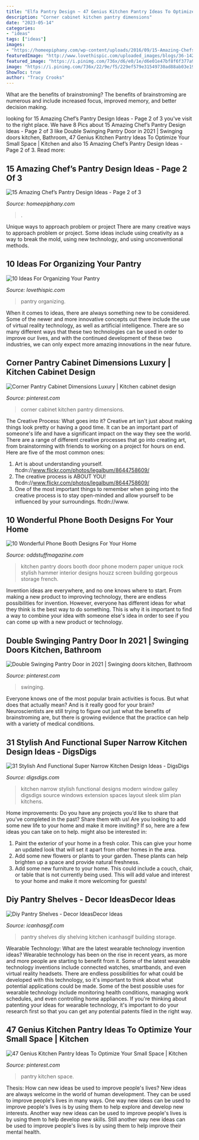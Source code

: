 ```yaml
---
title: "Elfa Pantry Design ~ 47 Genius Kitchen Pantry Ideas To Optimize Your Small Space"
description: "Corner cabinet kitchen pantry dimensions"
date: "2023-05-14"
categories:
- "ideas"
tags: ["ideas"]
images:
- "https://homeepiphany.com/wp-content/uploads/2016/09/15-Amazing-Chefs-Pantry-Design-Ideas-10.jpg"
featuredImage: "http://www.lovethispic.com/uploaded_images/blogs/36-1421961947-9-5.jpg"
featured_image: "https://i.pinimg.com/736x/d6/e0/1e/d6e01e47bf8f6f377a9747421172834d.jpg"
image: "https://i.pinimg.com/736x/22/9e/f5/229ef579e31549730ad88ab03e195ed1.jpg"
ShowToc: true
author: "Tracy Crooks"
---
```



What are the benefits of brainstroming?
The benefits of brainstroming are numerous and include increased focus, improved memory, and better decision making.

	

		
looking for 15 Amazing Chef’s Pantry Design Ideas - Page 2 of 3 you've visit to the right place. We have 8 Pics about 15 Amazing Chef’s Pantry Design Ideas - Page 2 of 3 like Double Swinging Pantry Door in 2021 | Swinging doors kitchen, Bathroom, 47 Genius Kitchen Pantry Ideas To Optimize Your Small Space | Kitchen and also 15 Amazing Chef’s Pantry Design Ideas - Page 2 of 3. Read more:
		
    
## 15 Amazing Chef’s Pantry Design Ideas - Page 2 Of 3

<img loading=lazy src="https://homeepiphany.com/wp-content/uploads/2016/09/15-Amazing-Chefs-Pantry-Design-Ideas-10.jpg" onerror="this.onerror=null;this.src='https://tse3.mm.bing.net/th?id=OIP.yaRfZlHq-OM6tApr46AMVwHaFj&amp;pid=15.1';" alt="15 Amazing Chef’s Pantry Design Ideas - Page 2 of 3">

_Source: homeepiphany.com_

>. 

	

Unique ways to approach problem or project
There are many creative ways to approach problem or project. Some ideas include using creativity as a way to break the mold, using new technology, and using unconventional methods.

    
## 10 Ideas For Organizing Your Pantry

<img loading=lazy src="http://www.lovethispic.com/uploaded_images/blogs/36-1421961947-9-5.jpg" onerror="this.onerror=null;this.src='https://tse2.mm.bing.net/th?id=OIP.We657MpRpE-odZrYfqct0QHaLF&amp;pid=15.1';" alt="10 Ideas For Organizing Your Pantry">

_Source: lovethispic.com_

>pantry organizing. 

	

When it comes to ideas, there are always something new to be considered. Some of the newer and more innovative concepts out there include the use of virtual reality technology, as well as artificial intelligence. There are so many different ways that these two technologies can be used in order to improve our lives, and with the continued development of these two industries, we can only expect more amazing innovations in the near future.

    
## Corner Pantry Cabinet Dimensions Luxury | Kitchen Cabinet Design

<img loading=lazy src="https://i.pinimg.com/736x/d6/e0/1e/d6e01e47bf8f6f377a9747421172834d.jpg" onerror="this.onerror=null;this.src='https://tse2.mm.bing.net/th?id=OIP.dJ46GmJoxbSTc6RgQ0QslQHaJ7&amp;pid=15.1';" alt="Corner Pantry Cabinet Dimensions Luxury | Kitchen cabinet design">

_Source: pinterest.com_

>corner cabinet kitchen pantry dimensions. 

	

The Creative Process: What goes into it?
Creative art isn't just about making things look pretty or having a good time. It can be an important part of someone's life and have a significant impact on the way they see the world. There are a range of different creative processes that go into creating art, from brainstorming with friends to working on a project for hours on end. Here are five of the most common ones: 
1) Art is about understanding yourself. ftcdn://www.flickr.com/photos/legalbum/8644758609/
2) The creative process is ABOUT YOU! ftcdn://www.flickr.com/photos/legalbum/8644758609/
3) One of the most important things to remember when going into the creative process is to stay open-minded and allow yourself to be influenced by your surroundings. ftcdn://www.

    
## 10 Wonderful Phone Booth Designs For Your Home

<img loading=lazy src="https://oddstuffmagazine.com/wp-content/uploads/2015/03/pantry-doors-650x868.jpg" onerror="this.onerror=null;this.src='https://tse4.mm.bing.net/th?id=OIP.4ce4POMZja5Bkp5SWKGHLwHaJ4&amp;pid=15.1';" alt="10 Wonderful Phone Booth Designs For Your Home">

_Source: oddstuffmagazine.com_

>kitchen pantry doors booth door phone modern paper unique rock stylish hammer interior designs houzz screen building gorgeous storage french. 

	

Invention ideas are everywhere, and no one knows where to start. From making a new product to improving technology, there are endless possibilities for invention. However, everyone has different ideas for what they think is the best way to do something. This is why it is important to find a way to combine your idea with someone else's idea in order to see if you can come up with a new product or technology.

    
## Double Swinging Pantry Door In 2021 | Swinging Doors Kitchen, Bathroom

<img loading=lazy src="https://i.pinimg.com/736x/22/9e/f5/229ef579e31549730ad88ab03e195ed1.jpg" onerror="this.onerror=null;this.src='https://tse2.mm.bing.net/th?id=OIP.WoKtlXa-sksbasOG5nONcwHaLG&amp;pid=15.1';" alt="Double Swinging Pantry Door in 2021 | Swinging doors kitchen, Bathroom">

_Source: pinterest.com_

>swinging. 

	

Everyone knows one of the most popular brain activities is focus. But what does that actually mean? And is it really good for your brain? Neuroscientists are still trying to figure out just what the benefits of brainstroming are, but there is growing evidence that the practice can help with a variety of medical conditions.

    
## 31 Stylish And Functional Super Narrow Kitchen Design Ideas - DigsDigs

<img loading=lazy src="http://www.digsdigs.com/photos/stylish-and-functional-narrow-kitchen-design-ideas-3-554x860.jpg" onerror="this.onerror=null;this.src='https://tse2.mm.bing.net/th?id=OIP.M05utjgZ46rXi9ry05EfJAHaLf&amp;pid=15.1';" alt="31 Stylish And Functional Super Narrow Kitchen Design Ideas - DigsDigs">

_Source: digsdigs.com_

>kitchen narrow stylish functional designs modern window galley digsdigs source windows extension spaces layout sleek slim plan kitchens. 

	

Home improvements: Do you have any projects you’d like to share that you’ve completed in the past? Share them with us!
Are you looking to add some new life to your home and make it more inviting? If so, here are a few ideas you can take on to help. might also be interested in: 
1. Paint the exterior of your home in a fresh color. This can give your home an updated look that will set it apart from other homes in the area. 
2. Add some new flowers or plants to your garden. These plants can help brighten up a space and provide natural freshness. 
3. Add some new furniture to your home. This could include a couch, chair, or table that is not currently being used. This will add value and interest to your home and make it more welcoming for guests!

    
## Diy Pantry Shelves - Decor IdeasDecor Ideas

<img loading=lazy src="https://icanhasgif.com/wp-content/uploads/2016/02/Diy-Pantry-Shelves-713x1024.jpg" onerror="this.onerror=null;this.src='https://tse2.mm.bing.net/th?id=OIP.TdufO8eYhaouq1S4UU1oLQHaKo&amp;pid=15.1';" alt="Diy Pantry Shelves - Decor IdeasDecor Ideas">

_Source: icanhasgif.com_

>pantry shelves diy shelving kitchen icanhasgif building storage. 

	

Wearable Technology: What are the latest wearable technology invention ideas?
Wearable technology has been on the rise in recent years, as more and more people are starting to benefit from it. Some of the latest wearable technology inventions include connected watches, smartbands, and even virtual reality headsets. There are endless possibilities for what could be developed with this technology, so it's important to think about what potential applications could be made. Some of the best possible uses for wearable technology include monitoring health conditions, managing work schedules, and even controlling home appliances. If you're thinking about patenting your ideas for wearable technology, it's important to do your research first so that you can get any potential patents filed in the right way.

    
## 47 Genius Kitchen Pantry Ideas To Optimize Your Small Space | Kitchen

<img loading=lazy src="https://i.pinimg.com/736x/7e/2c/0a/7e2c0af1cb7c5469a543f83a4e54323e.jpg" onerror="this.onerror=null;this.src='https://tse1.mm.bing.net/th?id=OIP.ItXluMwiug1JKa_b9BNvjQHaLK&amp;pid=15.1';" alt="47 Genius Kitchen Pantry Ideas To Optimize Your Small Space | Kitchen">

_Source: pinterest.com_

>pantry kitchen space. 

	

Thesis: How can new ideas be used to improve people's lives?
New ideas are always welcome in the world of human development. They can be used to improve people's lives in many ways. One way new ideas can be used to improve people's lives is by using them to help explore and develop new interests. Another way new ideas can be used to improve people's lives is by using them to help develop new skills. Still another way new ideas can be used to improve people's lives is by using them to help improve their mental health.

